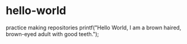 # hello-world
practice making repositories
printf("Hello World, I am a brown haired, brown-eyed adult with good teeth.");
